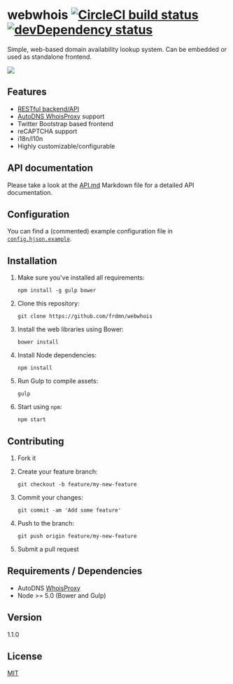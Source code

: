 # webwhois [![CircleCI build status](https://img.shields.io/circleci/project/frdmn/webwhois.svg)](https://circleci.com/gh/frdmn/webwhois) [![devDependency status](https://david-dm.org/frdmn/webwhois/dev-status.svg)](https://david-dm.org/frdmn/webwhois#info=devDependencies)

Simple, web-based domain availability lookup system. Can be embedded or used as standalone frontend.

![](http://i.imgur.com/XrbeR2i.png)

## Features

- [RESTful backend/API](API.md)
- [AutoDNS WhoisProxy](https://www.internetx.com/domains/autodns/whoisproxy/) support
- Twitter Bootstrap based frontend
- reCAPTCHA support
- i18n/l10n
- Highly customizable/configurable

## API documentation

Please take a look at the [API.md](API.md) Markdown file for a detailed API documentation.

## Configuration

You can find a (commented) example configuration file in [`config.hjson.example`](config.hjson.example).

## Installation

1. Make sure you've installed all requirements:  

    ```shell
    npm install -g gulp bower
    ```

1. Clone this repository:  

    ```shell
    git clone https://github.com/frdmn/webwhois
    ```

1. Install the web libraries using Bower:  

    ```shell
    bower install
    ```

1. Install Node dependencies:  

    ```shell
    npm install
    ```

1. Run Gulp to compile assets:  

    ```shell
    gulp  
    ```

1. Start using `npm`:  

    ```shell
    npm start  
    ```

## Contributing

1. Fork it
1. Create your feature branch:  

    ```shell
    git checkout -b feature/my-new-feature
    ```

1. Commit your changes:  

    ```shell
    git commit -am 'Add some feature'
    ```

1. Push to the branch:  

    ```shell
    git push origin feature/my-new-feature
    ```

1. Submit a pull request

## Requirements / Dependencies

* AutoDNS [WhoisProxy](https://www.internetx.com/domains/autodns/whoisproxy/)
* Node >= 5.0 (Bower and Gulp)

## Version

1.1.0

## License

[MIT](LICENSE)
